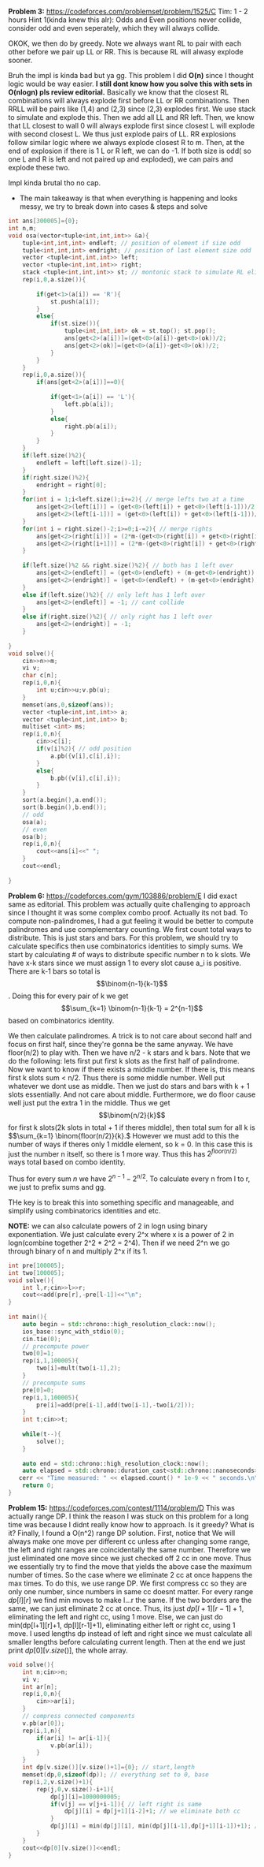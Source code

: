 **Problem 3:** https://codeforces.com/problemset/problem/1525/C
Tim: 1 - 2 hours
Hint 1(kinda knew this alr): Odds and Even positions never collide, consider odd and even seperately, which they will always collide.

OKOK, we then do by greedy. Note we always want RL to pair with each other before we pair up LL or RR. This is because RL will alwasy explode sooner.

Bruh the impl is kinda bad but ya gg. This problem I did **O(n)** since I thought logic would be way easier. **I still dont know how you solve this with sets in O(nlogn) pls review editorial.**
Basically we know that the closest RL combinations will always explode first before LL or RR combinations. Then RRLL will be pairs like (1,4) and (2,3) since (2,3) explodes first. We use stack to simulate and explode this. Then we add all LL and RR left.
Then, we know that LL closest to wall 0 will always explode first since closest L will explode with second closest L. We thus just explode pairs of LL. RR explosions follow similar logic where we always explode closest R to m.
Then, at the end of explosion if there is 1 L or R left, we can do -1. If both size is odd( so one L and R is left and not paired up and exploded), we can pairs and explode these two.

Impl kinda brutal tho no cap.
- The main takeaway is that when everything is happening and looks messy, we try to break down into cases & steps and solve
```cpp
int ans[300005]={0};
int n,m;
void osa(vector<tuple<int,int,int>> &a){
    tuple<int,int,int> endleft; // position of element if size odd
    tuple<int,int,int> endright; // position of last element size odd
    vector <tuple<int,int,int>> left;
    vector <tuple<int,int,int>> right;
    stack <tuple<int,int,int>> st; // montonic stack to simulate RL elimination
    rep(i,0,a.size()){
        
        if(get<1>(a[i]) == 'R'){
            st.push(a[i]);
        }
        else{
            if(st.size()){
                tuple<int,int,int> ok = st.top(); st.pop();
                ans[get<2>(a[i])]=(get<0>(a[i])-get<0>(ok))/2;
                ans[get<2>(ok)]=(get<0>(a[i])-get<0>(ok))/2;
            }
        }
    }
    rep(i,0,a.size()){
        if(ans[get<2>(a[i])]==0){
 
            if(get<1>(a[i]) == 'L'){
                left.pb(a[i]);
            }
            else{
                right.pb(a[i]);
            }
        }
    }
    if(left.size()%2){
        endleft = left[left.size()-1];
    }
    if(right.size()%2){
        endright = right[0];
    }
    for(int i = 1;i<left.size();i+=2){ // merge lefts two at a time
        ans[get<2>(left[i])] = (get<0>(left[i]) + get<0>(left[i-1]))/2;
        ans[get<2>(left[i-1])] = (get<0>(left[i]) + get<0>(left[i-1]))/2;
    }
    for(int i = right.size()-2;i>=0;i-=2){ // merge rights 
        ans[get<2>(right[i])] = (2*m-(get<0>(right[i]) + get<0>(right[i+1])))/2;
        ans[get<2>(right[i+1])] = (2*m-(get<0>(right[i]) + get<0>(right[i+1])))/2;
    }
 
    if(left.size()%2 && right.size()%2){ // both has 1 left over
        ans[get<2>(endleft)] = (get<0>(endleft) + (m-get<0>(endright)) + m)/2;
        ans[get<2>(endright)] = (get<0>(endleft) + (m-get<0>(endright)) + m)/2;
    }
    else if(left.size()%2){ // only left has 1 left over
        ans[get<2>(endleft)] = -1; // cant collide
    }
    else if(right.size()%2){ // only right has 1 left over
        ans[get<2>(endright)] = -1;
    }
    
}
void solve(){
    cin>>n>>m;
    vi v;
    char c[n];
    rep(i,0,n){
        int u;cin>>u;v.pb(u);
    }
    memset(ans,0,sizeof(ans));
    vector <tuple<int,int,int>> a;
    vector <tuple<int,int,int>> b;
    multiset <int> ms;
    rep(i,0,n){
        cin>>c[i];
        if(v[i]%2){ // odd position
            a.pb({v[i],c[i],i});
        }
        else{
            b.pb({v[i],c[i],i});
        }
    }
    sort(a.begin(),a.end());
    sort(b.begin(),b.end());
    // odd 
    osa(a);
    // even
    osa(b);
    rep(i,0,n){
        cout<<ans[i]<<" ";
    }
    cout<<endl;
   
}  
```
**Problem 6:** https://codeforces.com/gym/103886/problem/E
I did exact same as editorial.
This problem was actually quite challenging to approach since I thought it was some complex combo proof. Actually its not bad.
To compute non-palindromes, I had a gut feeling it would be better to compute palindromes and use complementary counting.
We first count total ways to distribute. This is just stars and bars.
For this problem, we should try to calculate specifics then use combinatorics identities to simply sums.
We start by calculating # of ways to distribute specific number n to k slots. We have x-k stars since we must assign 1 to every slot cause a_i is positive. There are k-1 bars so total is $$\binom{n-1}{k-1}$$.
Doing this for every pair of k we get $$\sum_{k=1} \binom{n-1}{k-1} = 2^{n-1}$$ based on combinatorics identity.

We then calculate palindromes. A trick is to not care about second half and focus on first half, since they're gonna be the same anyway. We have floor(n/2) to play with. Then we have n/2 - k stars and k bars. Note that we do the following: lets first put first k slots as the first half of palindrome. Now we want to know if there exists a middle number. If there is, this means first k slots sum < n/2. Thus there is some middle number. Well put whatever we dont use as middle. Then we just do stars and bars with k + 1 slots essentially. And not care about middle. Furthermore, we do floor cause well just put the extra 1 in the middle.
Thus we get $$\binom{n/2}{k}$$ for first k slots(2k slots in total + 1 if theres middle), then total sum for all k is $$\sum_{k=1} \binom{floor(n/2)}{k}.$ However we must add to this the number of ways if theres only 1 middle element, so k = 0. In this case this is just the number n itself, so there is 1 more way.
Thus this has $2^{floor(n/2)}$ ways total based on combo identity.

Thus for every sum $n$ we have $2^{n-1} - 2^{n/2}$. To calculate every n from l to r, we just to prefix sums and gg.

THe key is to break this into something specific and manageable, and simplify using combinatorics identities and etc.

**NOTE:** we can also calculate powers of 2 in logn using binary exponentiation. We just calculate every 2^x where x is a power of 2 in logn(combine together 2^2 * 2^2 = 2^4). Then if we need 2^n we go through binary of n and multiply 2^x if its 1.
```cpp
int pre[100005];
int two[100005];
void solve(){
    int l,r;cin>>l>>r;
    cout<<add(pre[r],-pre[l-1])<<"\n";
}   
 
int main(){
	auto begin = std::chrono::high_resolution_clock::now();
    ios_base::sync_with_stdio(0);
    cin.tie(0);
    // precompute power
    two[0]=1;
    rep(i,1,100005){
        two[i]=mult(two[i-1],2);
    }
    // precompute sums
    pre[0]=0;
    rep(i,1,100005){
        pre[i]=add(pre[i-1],add(two[i-1],-two[i/2]));
    }
    int t;cin>>t;
    
    while(t--){
        solve();
    }
    
	auto end = std::chrono::high_resolution_clock::now();
    auto elapsed = std::chrono::duration_cast<std::chrono::nanoseconds>(end - begin);
   cerr << "Time measured: " << elapsed.count() * 1e-9 << " seconds.\n";
	return 0;
}  
```


**Problem 15:** https://codeforces.com/contest/1114/problem/D
This was actually range DP. I think the reason I was stuck on this problem for a long time was because I didnt really know how to approach. Is it greedy? What is it?
Finally, I found a O(n^2) range DP solution. First, notice that We will always make one move per different cc unless after changing some range, the left and right ranges are coincidentally the same number. Therefore we just eliminated one move since we just checked off 2 cc in one move. Thus we essentially try to find the move that yields the above case the maximum number of times. So the case where we eliminate 2 cc at once happens the max times. To do this, we use range DP. We first compress cc so they are only one number, since numbers in same cc doesnt matter. For every range $dp[l][r]$ we find min moves to make l...r the same. If the two borders are the same, we can just eliminate 2 cc at once. Thus, its just $dp[l+1][r-1]+1$, eliminating the left and right cc, using 1 move. Else, we can just do min(dp[l+1][r]+1, dp[l][r-1]+1), eliminating either left or right cc, using 1 move. 
I used lengths dp instead of left and right since we must calculate all smaller lengths before calculating current length. Then at the end we just print $dp[0][v.size()]$, the whole array.

```cpp
void solve(){
    int n;cin>>n;
    vi v;
    int ar[n];
    rep(i,0,n){
        cin>>ar[i];
    }
    // compress connected components
    v.pb(ar[0]);
    rep(i,1,n){
        if(ar[i] != ar[i-1]){
            v.pb(ar[i]);
        }
    }
    int dp[v.size()][v.size()+1]={0}; // start,length
    memset(dp,0,sizeof(dp)); // everything set to 0, base
    rep(i,2,v.size()+1){
        rep(j,0,v.size()-i+1){
            dp[j][i]=1000000005;
            if(v[j] == v[j+i-1]){ // left right is same
                dp[j][i] = dp[j+1][i-2]+1; // we eliminate both cc
            }
            dp[j][i] = min(dp[j][i], min(dp[j][i-1],dp[j+1][i-1])+1); // we eliminate 1 cc
        }
    }
    cout<<dp[0][v.size()]<<endl;
} 
```
